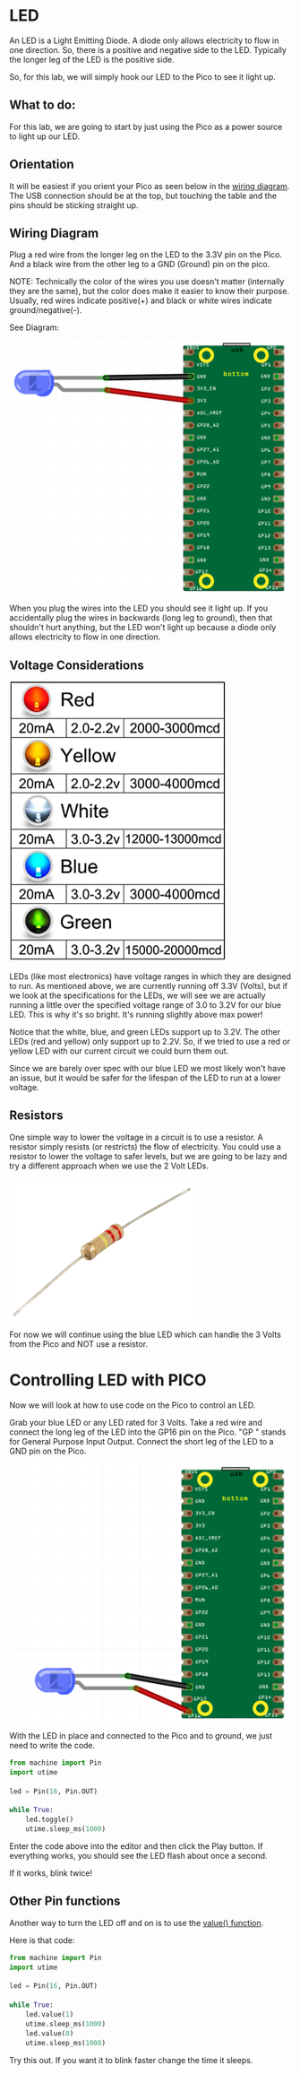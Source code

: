 # LED

An LED is a Light Emitting Diode.  A diode only allows electricity to flow in one direction.  So, there is a positive and negative side to the LED.  Typically the longer leg of the LED is the positive side.

So, for this lab, we will simply hook our LED to the Pico to see it light up. 

## What to do:

For this lab, we are going to start by just using the Pico as a power source to light up our LED.  

## Orientation

It will be easiest if you orient your Pico as seen below in the [wiring diagram](#wiring-diagram).   
The USB connection should be at the top, but touching the table and the pins should be sticking straight up.

## Wiring Diagram

Plug a red wire from the longer leg on the LED to the 3.3V pin on the Pico. And a black wire from the other leg to a GND (Ground) pin on the pico.  

NOTE: Technically the color of the wires you use doesn't matter (internally they are the same), but the color does make it easier to know their purpose.  Usually, red wires indicate positive(+) and black or white wires indicate ground/negative(-). 

See Diagram:

![LED Wiring Diagram](/lessons/images/simple_led_bb.png)

When you plug the wires into the LED you should see it light up.  If you accidentally plug the wires in backwards (long leg to ground), then that shouldn't hurt anything, but the LED won't light up because a diode only allows electricity to flow in one direction.

## Voltage Considerations 

![LED Specification](/lessons/images/led_specs.png)

LEDs (like most electronics) have voltage ranges in which they are designed to run. As mentioned above, we are currently running off 3.3V (Volts), but if we look at the specifications for the LEDs, we will see we are actually running a little over the specified voltage range of 3.0 to 3.2V for our blue LED. This is why it's so bright. It's running slightly above max power! 

Notice that the white, blue, and green LEDs support up to 3.2V. The other LEDs (red and yellow) only support up to 2.2V.  So, if we tried to use a red or yellow LED with our current circuit we could burn them out.

Since we are barely over spec with our blue LED we most likely won't have an issue, but it would be safer for the lifespan of the LED to run at a lower voltage. 


## Resistors

 One simple way to lower the voltage in a circuit is to use a resistor.  A resistor simply resists (or restricts) the flow of electricity. You could use a resistor to lower the voltage to safer levels, but we are going to be lazy and try a different approach when we use the 2 Volt LEDs.

 ![Resistor](/lessons/images/resistor.png)

For now we will continue using the blue LED which can handle the 3 Volts from the Pico and NOT use a resistor.

# Controlling LED with PICO

Now we will look at how to use code on the Pico to control an LED.

Grab your blue LED or any LED rated for 3 Volts.  Take a red wire and connect the long leg of the LED into the GP16 pin on the Pico.  "GP " stands for General Purpose Input Output.  Connect the short leg of the LED to a GND pin on the Pico.

![Blink Diagram](/lessons/images/simple_led2_bb.png)

With the LED in place and connected to the Pico and to ground, we just need to write the code. 

``` Python
from machine import Pin
import utime

led = Pin(16, Pin.OUT)

while True:
    led.toggle()
    utime.sleep_ms(1000)
```

Enter the code above into the editor and then click the Play button.
If everything works, you should see the LED flash about once a second.

If it works, blink twice!

## Other Pin functions

Another way to turn the LED off and on is to use the [value() function](https://docs.micropython.org/en/latest/library/machine.Pin.html#machine.Pin.value).

Here is that code:

``` Python
from machine import Pin
import utime

led = Pin(16, Pin.OUT)

while True:
    led.value(1)
    utime.sleep_ms(1000)
    led.value(0)
    utime.sleep_ms(1000)
```

Try this out.  If you want it to blink faster change the time it sleeps.

